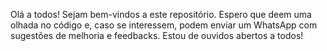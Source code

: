 Olá a todos! Sejam bem-vindos a este repositório. Espero que deem uma olhada no código e, caso se interessem, podem enviar um WhatsApp com sugestões de melhoria e feedbacks. Estou de ouvidos abertos a todos!
